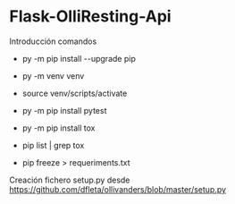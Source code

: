 # Flask-OlliResting-Api

Introducción comandos

- py -m pip install --upgrade pip 
- py -m venv venv
- source venv/scripts/activate

- py -m pip install pytest
- py -m pip install tox
- pip list | grep tox

- pip freeze > requeriments.txt

Creación fichero setup.py desde https://github.com/dfleta/ollivanders/blob/master/setup.py 
